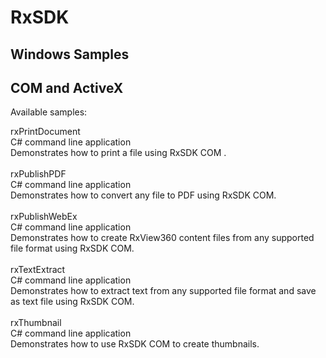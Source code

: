 # RxSDK
## Windows Samples 
## COM and ActiveX

Available samples:

rxPrintDocument<br>
C# command line application<br>
Demonstrates how to print a file using RxSDK COM .<br>
<br>
rxPublishPDF<br>
C# command line application<br>
Demonstrates how to convert any file to PDF using RxSDK COM.<br>
<br>
rxPublishWebEx<br>
C# command line application<br>
Demonstrates how to create RxView360 content files from any supported file format using RxSDK COM.<br>
<br>
rxTextExtract<br>
C# command line application<br>
Demonstrates how to extract text from any supported file format and save as text file using RxSDK COM.<br>
<br>
rxThumbnail<br>
C# command line application<br>
Demonstrates how to use RxSDK COM to create thumbnails.<br>
